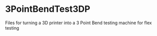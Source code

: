 # 3PointBendTest3DP
Files for turning a 3D printer into a 3 Point Bend testing machine for flex testing
